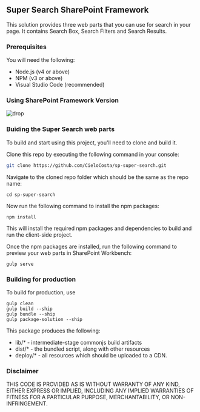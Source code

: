 ## Super Search SharePoint Framework

This solution provides three web parts that you can use for search in your page. It contains Search Box, Search Filters and Search Results.

### Prerequisites

You will need the following:

* Node.js (v4 or above)
* NPM (v3 or above)
* Visual Studio Code (recommended)

### Using SharePoint Framework Version 

![drop](https://img.shields.io/badge/drop-1.6.0-green.svg)

### Buiding the Super Search web parts

To build and start using this project, you'll need to clone and build it. 

Clone this repo by executing the following command in your console:

```bash
git clone https://github.com/CieloCosta/sp-super-search.git
```

Navigate to the cloned repo folder which should be the same as the repo name:

```
cd sp-super-search
```

Now run the following command to install the npm packages:

```
npm install
```

This will install the required npm packages and dependencies to build and run the client-side project.


Once the npm packages are installed, run the following command to preview your web parts in SharePoint Workbench:

```
gulp serve
```

### Building for production

To build for production, use

```
gulp clean
gulp build --ship
gulp bundle --ship
gulp package-solution --ship
```

This package produces the following:

* lib/* - intermediate-stage commonjs build artifacts
* dist/* - the bundled script, along with other resources
* deploy/* - all resources which should be uploaded to a CDN.

###  Disclaimer

THIS CODE IS PROVIDED AS IS WITHOUT WARRANTY OF ANY KIND, EITHER EXPRESS OR IMPLIED, INCLUDING ANY IMPLIED WARRANTIES OF FITNESS FOR A PARTICULAR PURPOSE, MERCHANTABILITY, OR NON-INFRINGEMENT.
